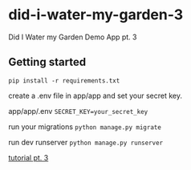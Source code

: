 # did-i-water-my-garden-3
Did I Water my Garden Demo App pt. 3

## Getting started
`pip install -r requirements.txt`

create a .env file in app/app and set your secret key.

app/app/.env
`SECRET_KEY=your_secret_key`

run your migrations
`python manage.py migrate`

run dev runserver
`python manage.py runserver`

[tutorial pt. 3](https://read.maverickmoore.com/learn-django-tutorial-models/)
